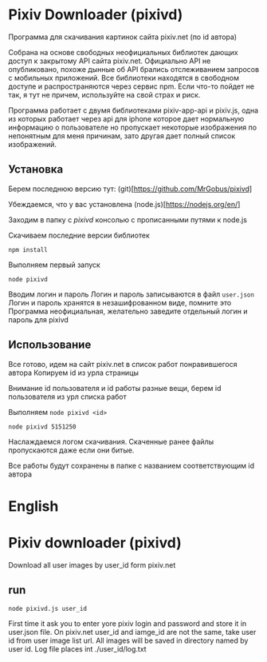 # Pixiv Downloader (pixivd)

Программа для скачивания картинок сайта pixiv.net (по id автора)

Собрана на основе свободных неофициальных библиотек дающих доступ к закрытому API сайта pixiv.net. Официально API не опубликовано, похоже дынные об API брались отслеживанием запросов с мобильных приложений. Все библиотеки находятся в свободном доступе и распространяются через сервис npm.
Если что-то пойдет не так, я тут не причем, используйте на свой страх и риск.

Программа работает с двумя библиотеками pixiv-app-api и pixiv.js, одна из которых работает через api для iphone которое дает нормальную информацию о пользователе но пропускает некоторые изображения по непонятным для меня причинам, зато другая дает полный список изображений.

## Установка

Берем последнюю версию тут: (git)[https://github.com/MrGobus/pixivd]

Убеждаемся, что у вас установлена (node.js)[https://nodejs.org/en/]

Заходим в папку с *pixivd* консолью с прописанными путями к node.js

Скачиваем последние версии библиотек

```
npm install
```

Выполняем первый запуск

```
node pixivd
```

Вводим логин и пароль
Логин и пароль записываются в файл ```user.json```
Логин и пароль хранятся в незашифрованном виде, помните это
Программа неофициальная, желательно заведите отдельный логин и пароль для pixivd

## Использование

Все готово, идем на сайт pixiv.net в список работ понравившегося автора
Копируем id из урла страницы

Внимание id пользователя и id работы разные вещи, берем id пользователя из урл списка работ

Выполняем ```node pixivd <id>```

```
node pixivd 5151250
```

Наслаждаемся логом скачивания.
Скаченные ранее файлы пропускаются даже если они битые.

Все работы будут сохранены в папке с названием соответствующим id автора

# English

# Pixiv downloader (pixivd)

Download all user images by user_id form pixiv.net

## run

```
node pixivd.js user_id
```

First time it ask you to enter yore pixiv login and password and store it in user.json file.
On pixiv.net user_id and iamge_id are not the same, take user id from user image list url.
All images will be saved in directory named by user id.
Log file places int ./user_id/log.txt
